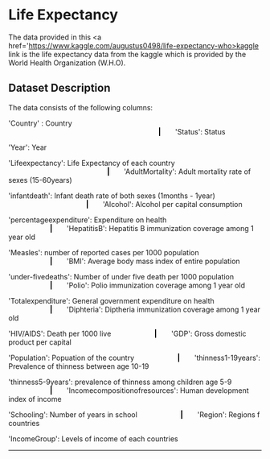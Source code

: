 # Life Expectancy
The
data provided in this <a href='https://www.kaggle.com/augustus0498/life-expectancy-who>kaggle link</a> is the life expectancy data from the kaggle which is provided by the World Health Organization (W.H.O).
  
## Dataset Description

The data consists of the following columns:

'Country' : Country <span style="border-left:2px solid black;height:2px;margin-left:300px;padding-left:30px;">'Status': Status </span>
    
 'Year': Year

'Lifeexpectancy': Life Expectancy of each country <span style="border-left:2px solid black;height:2px;margin-left:198px;padding-left:30px;">'AdultMortality': Adult mortality rate of sexes (15-60years)</span>

'infantdeath': Infant death rate of both sexes (1months - 1year) <span style="border-left:2px solid black;height:2px;margin-left:156px;padding-left:30px;">'Alcohol': Alcohol per capital consumption</span>

'percentageexpenditure': Expenditure on health <span style="border-left:2px solid black;height:2px;margin-left:84px;padding-left:30px;">'HepatitisB': Hepatitis B immunization coverage among 1 year old </span>

'Measles': number of reported cases per 1000 population <span style="border-left:2px solid black;height:2px;margin-left:84px;padding-left:30px;">'BMI': Average body mass index of entire population </span>

'under-fivedeaths': Number of under five death per 1000 population <span style="border-left:2px solid black;height:2px;margin-left:84px;padding-left:30px;">'Polio': Polio immunization coverage among 1 year old </span>

'Totalexpenditure': General government expenditure on health <span style="border-left:2px solid black;height:2px;margin-left:84px;padding-left:30px;">'Diphteria': Diptheria immunization coverage among 1 year old </span>

'HIV/AIDS': Death per 1000 live <span style="border-left:2px solid black;height:2px;margin-left:84px;padding-left:30px;">'GDP': Gross domestic product per capital </span>

'Population': Popuation of the country <span style="border-left:2px solid black;height:2px;margin-left:84px;padding-left:30px;">'thinness1-19years': Prevalence of thinness between age 10-19 </span>

'thinness5-9years': prevalence of thinness among children age 5-9  <span style="border-left:2px solid black;height:2px;margin-left:84px;padding-left:30px;">'Incomecompositionofresources': Human development index of income </span>

'Schooling': Number of years in school <span style="border-left:2px solid black;height:2px;margin-left:84px;padding-left:30px;">'Region': Regions f countries </span>

'IncomeGroup': Levels of income of each countries 
<hr style="width:100%; height:1px; background: #000">
